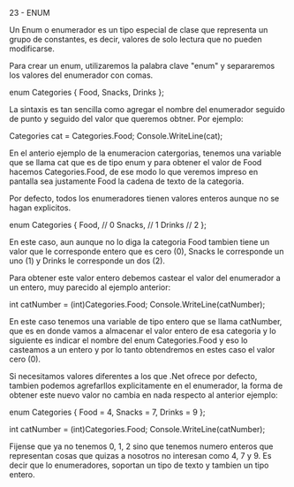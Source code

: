 23 - ENUM

Un Enum o enumerador es un tipo especial de clase que representa un grupo de constantes, es decir, valores de solo lectura que no pueden modificarse.

Para crear un enum, utilizaremos la palabra clave "enum" y separaremos los valores del enumerador con comas.

enum Categories 
{
    Food, 
    Snacks, 
    Drinks 
};

La sintaxis es tan sencilla como agregar el nombre del enumerador seguido de punto y seguido del valor que queremos obtner. Por ejemplo:

Categories cat = Categories.Food;
Console.WriteLine(cat);

En el anterio ejemplo de la enumeracion catergorias, tenemos una variable que se llama cat que es de tipo enum y para obtener el valor de Food hacemos Categories.Food, de ese modo lo que veremos impreso en pantalla sea justamente Food la cadena de texto de la categoria.

Por defecto, todos los enumeradores tienen valores enteros aunque no se hagan explicitos.

enum Categories 
{
    Food,   // 0
    Snacks, // 1
    Drinks  // 2
};

En este caso, aun aunque no lo diga la categoria Food tambien tiene un valor que le corresponde entero que es cero (0), Snacks le corresponde un uno (1) y Drinks le corresponde un dos (2).

Para obtener este valor entero debemos castear el valor del enumerador a un entero, muy parecido al ejemplo anterior:

int catNumber = (int)Categories.Food;
Console.WriteLine(catNumber);

En este caso tenemos una variable de tipo entero que se llama catNumber, que es en donde vamos a almacenar el valor entero de esa categoria y lo siguiente es indicar el nombre del enum Categories.Food y eso lo casteamos a un entero y por lo tanto obtendremos en estes caso el valor cero (0).

Si necesitamos valores diferentes a los que .Net ofrece por defecto, tambien podemos agrefarllos explicitamente en el enumerador, la forma de obtener este nuevo valor no cambia en nada respecto al anterior ejemplo:

enum Categories 
{
    Food = 4,
    Snacks = 7,
    Drinks = 9
};

int catNumber = (int)Categories.Food;
Console.WriteLine(catNumber);

Fijense que ya no tenemos 0, 1, 2 sino que tenemos numero enteros que representan cosas que quizas a nosotros no interesan como 4, 7 y 9. Es decir que lo enumeradores, soportan un tipo de texto y tambien un tipo entero.

